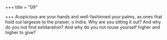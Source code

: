 +++
title = "09"

+++
Auspicious are your hands and well-fashioned your palms, as ones that  hold out largesse to the praiser, o Indra.
Why are you sitting it out? And why do you not find exhilaration? And  why do you not rouse yourself higher and higher to give?